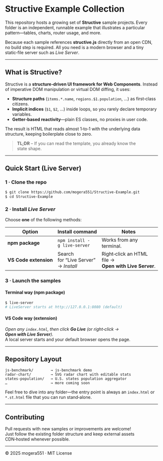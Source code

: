 # Structive Example Collection

This repository hosts a growing set of **Structive** sample projects. Every folder is an independent, runnable example that illustrates a particular pattern—tables, charts, router usage, and more.

Because each sample references **structive.js** directly from an open CDN, no build step is required. All you need is a modern browser and a tiny static‑file server such as *Live Server*.

---
## What is Structive?
Structive is a **structure‑driven UI framework for Web Components**. Instead of imperative DOM manipulation or virtual DOM diffing, it uses:

* **Structure paths** (`items.*.name`, `regions.$1.population`, …) as first‑class citizens.
* **Implicit indices** (`$1`, `$2`, …) inside loops, so you rarely declare temporary variables.
* **Getter‑based reactivity**—plain ES classes, no proxies in user code.

The result is HTML that reads almost 1‑to‑1 with the underlying data structure, keeping boilerplate close to zero.

> **TL;DR** – If you can read the template, you already know the state shape.

---
## Quick Start (Live Server)

### 1 · Clone the repo
```bash
$ git clone https://github.com/mogera551/Structive-Example.git
$ cd Structive-Example
```

### 2 · Install *Live Server*
Choose **one** of the following methods:

| Option | Install command | Notes |
|--------|----------------|-------|
| **npm package** | `npm install -g live-server` | Works from any terminal. |
| **VS Code extension** | Search for “Live Server” → *Install* | Right‑click an HTML file → **Open with Live Server**. |

### 3 · Launch the samples

#### Terminal way (npm package)
```bash
$ live-server
# LiveServer starts at http://127.0.0.1:8080 (default)
```

#### VS Code way (extension)
*Open any `index.html`, then click **Go Live** (or right‑click → **Open with Live Server**).*  
A local server starts and your default browser opens the page.

---
## Repository Layout
```
js-benchmark/        → js-benchmark demo
radar-chart/         → SVG radar chart with editable stats
states-population/   → U.S. states population aggregator
…                    → more coming soon
```
Feel free to dive into any folder—the entry point is always an `index.html` or `*.st.html` file that you can run stand‑alone.

---
## Contributing
Pull requests with new samples or improvements are welcome!  
Just follow the existing folder structure and keep external assets CDN‑hosted whenever possible.

---
© 2025 mogera551 · MIT License

